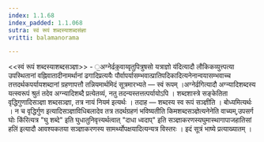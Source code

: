 ```yaml
---
index: 1.1.68
index_padded: 1.1.068
sutra: स्वं रूपं शब्दस्याशब्दसंज्ञा
vritti: balamanorama

---
```

<<स्वं रूपं शब्दस्याशब्दसञ्ज्ञा>> - ॒अग्नेर्ढक्॒वाय्वृतुपित्रुषसो यत्राज्ञो य॑दित्यादौ लौकिकव्युत्त्पत्या उपस्थितानां वह्निवातादीनामर्थानां ढगादिप्रत्ययैः पौर्वापर्यासम्भवात्प्रातिपदिकादित्यनेनान्वयासम्भवाच्च तत्तदर्थकपर्यायशब्दानां ग्रहणापत्तौ तन्नियमार्थमिदं सूत्रमारभ्यते — स्वं रूपम् ।अग्नेर्ढगित्यादौ अग्न्यादिशब्दस्य यत्स्वरूपं श्रुतं तदेव अग्न्यादिशब्दै प्रत्येतव्यं, नतु तदन्यस्तत्तत्पर्यायोऽपि । शब्दशास्त्रे सङ्केतिता वृद्धिगुणादिसञ्ज्ञा शब्दसञ्ज्ञा, तत्र नायं नियम॑ इत्यर्थः । तदाह — शब्दस्य स्व रूपं सञ्ज्ञीति । बोध्यमित्यर्थः । न च वृद्धिर्गुण इत्यादिसञ्ज्ञाविधिबलादेव तत्र तदर्थग्रहणं भविष्यतीति किमशब्दसञ्ज्ञेत्यनेनेति वाच्यम्,उपसर्ग घोः कि॑रित्यत्र "घु शब्दे" इति घुधातुनिवृत्त्यर्थत्वात् "दाधा ध्वदाप्" इति सञ्ज्ञाकरणस्यघुमास्थागापाजहातिसां हलि॑ इत्यादौ आवश्यकतया सञ्ज्ञाकरणस्य सामर्थ्योपक्षयादित्यन्यत्र विस्तरः । इदं सूत्रं भाष्ये प्रत्याख्यातम् ।